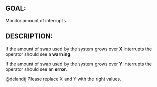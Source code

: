## GOAL:
Monitor amount of interrupts.

## DESCRIPTION:
If the amount of swap used by the system grows over **X** interrupts the operator should see a **warning**.

If the amount of swap used by the system grows over **Y** interrupts the operator should see an **error**.

@delandtj Please replace X and Y with the right values.

